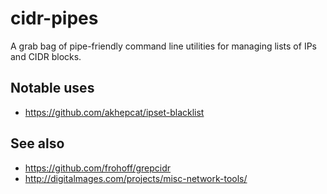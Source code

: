 
# cidr-pipes

A grab bag of pipe-friendly command line utilities for managing lists of IPs and CIDR blocks.

## Notable uses

* https://github.com/akhepcat/ipset-blacklist

## See also

* https://github.com/frohoff/grepcidr
* http://digitalmages.com/projects/misc-network-tools/
